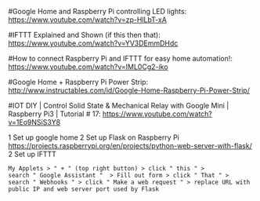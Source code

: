 #Google Home and Raspberry Pi controlling LED lights:
https://www.youtube.com/watch?v=zp-HlLbT-xA

#IFTTT Explained and Shown (if this then that):
https://www.youtube.com/watch?v=YV3DEmmDHdc

#How to connect Raspberry Pi and IFTTT for easy home automation!:
https://www.youtube.com/watch?v=IML0Cg2-iko

#Google Home + Raspberry Pi Power Strip:
http://www.instructables.com/id/Google-Home-Raspberry-Pi-Power-Strip/

#IOT DIY | Control Solid State & Mechanical Relay with Google Mini | Raspberry Pi3 | Tutorial # 17:
https://www.youtube.com/watch?v=1Eo9NSiS3Y8

1 Set up google home
2 Set up Flask on Raspberry Pi
	https://projects.raspberrypi.org/en/projects/python-web-server-with-flask/ 
2 Set up IFTTT

	My Applets > " + " (top right button) > click " this " > 
	search " Google Assistant "  > Fill out form > click " That " >
	search " Webhooks " > click " Make a web request " > replace URL with public IP and web server port used by Flask
	

